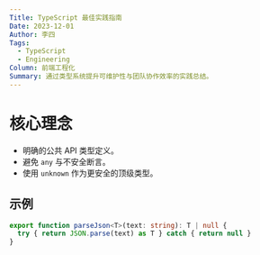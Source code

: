 ```yaml
---
Title: TypeScript 最佳实践指南
Date: 2023-12-01
Author: 李四
Tags:
  - TypeScript
  - Engineering
Column: 前端工程化
Summary: 通过类型系统提升可维护性与团队协作效率的实践总结。
---
```


# 核心理念

- 明确的公共 API 类型定义。
- 避免 `any` 与不安全断言。
- 使用 `unknown` 作为更安全的顶级类型。

## 示例

```ts
export function parseJson<T>(text: string): T | null {
  try { return JSON.parse(text) as T } catch { return null }
}
```
